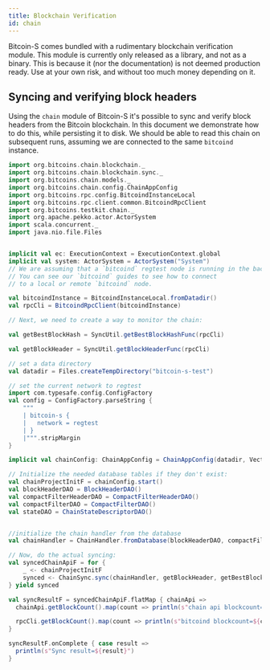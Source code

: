```yaml
---
title: Blockchain Verification
id: chain
---
```


Bitcoin-S comes bundled with a rudimentary blockchain verification
module. This module is currently only released as a library, and not as a binary.
This is because it (nor the documentation) is not deemed production
ready. Use at your own risk, and without too much money depending on it.

## Syncing and verifying block headers

Using the `chain` module of Bitcoin-S it's possible to
sync and verify block headers from the Bitcoin blockchain. In this document
we demonstrate how to do this, while persisting it to disk. We should be
able to read this chain on subsequent runs, assuming we are connected
to the same `bitcoind` instance.

```scala mdoc:invisible
import org.bitcoins.chain.blockchain._
import org.bitcoins.chain.blockchain.sync._
import org.bitcoins.chain.models._
import org.bitcoins.chain.config.ChainAppConfig
import org.bitcoins.rpc.config.BitcoindInstanceLocal
import org.bitcoins.rpc.client.common.BitcoindRpcClient
import org.bitcoins.testkit.chain._
import org.apache.pekko.actor.ActorSystem
import scala.concurrent._
import java.nio.file.Files
```

```scala mdoc:compile-only

implicit val ec: ExecutionContext = ExecutionContext.global
implicit val system: ActorSystem = ActorSystem("System")
// We are assuming that a `bitcoind` regtest node is running in the background.
// You can see our `bitcoind` guides to see how to connect
// to a local or remote `bitcoind` node.

val bitcoindInstance = BitcoindInstanceLocal.fromDatadir()
val rpcCli = BitcoindRpcClient(bitcoindInstance)

// Next, we need to create a way to monitor the chain:

val getBestBlockHash = SyncUtil.getBestBlockHashFunc(rpcCli)

val getBlockHeader = SyncUtil.getBlockHeaderFunc(rpcCli)

// set a data directory
val datadir = Files.createTempDirectory("bitcoin-s-test")

// set the current network to regtest
import com.typesafe.config.ConfigFactory
val config = ConfigFactory.parseString {
    """
    | bitcoin-s {
    |   network = regtest
    | }
    |""".stripMargin
}

implicit val chainConfig: ChainAppConfig = ChainAppConfig(datadir, Vector(config))

// Initialize the needed database tables if they don't exist:
val chainProjectInitF = chainConfig.start()
val blockHeaderDAO = BlockHeaderDAO()
val compactFilterHeaderDAO = CompactFilterHeaderDAO()
val compactFilterDAO = CompactFilterDAO()
val stateDAO = ChainStateDescriptorDAO()


//initialize the chain handler from the database
val chainHandler = ChainHandler.fromDatabase(blockHeaderDAO, compactFilterHeaderDAO, compactFilterDAO, stateDAO)

// Now, do the actual syncing:
val syncedChainApiF = for {
    _ <- chainProjectInitF
    synced <- ChainSync.sync(chainHandler, getBlockHeader, getBestBlockHash)
} yield synced

val syncResultF = syncedChainApiF.flatMap { chainApi =>
  chainApi.getBlockCount().map(count => println(s"chain api blockcount=${count}"))

  rpcCli.getBlockCount().map(count => println(s"bitcoind blockcount=${count}"))
}

syncResultF.onComplete { case result =>
  println(s"Sync result=${result}")
}
```
